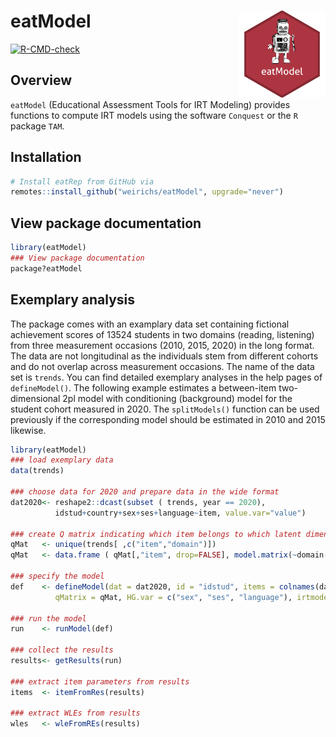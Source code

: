 # eatModel <a href="https://weirichs.github.io/eatModel/"><img src="man/figures/eatModel.svg" align="right" height="139" alt="placeholder logo" /></a>

<!-- badges: start -->
[![R-CMD-check](https://github.com/weirichs/eatModel/workflows/R-CMD-check/badge.svg)](https://github.com/weirichs/eatModel/actions)
<!-- badges: end -->

## Overview 

`eatModel` (Educational Assessment Tools for IRT Modeling) provides functions to compute IRT models using the software `Conquest` or the `R` package `TAM`.

## Installation

```R
# Install eatRep from GitHub via
remotes::install_github("weirichs/eatModel", upgrade="never")
```

## View package documentation

```R
library(eatModel)
### View package documentation
package?eatModel
```

## Exemplary analysis

The package comes with an examplary data set containing fictional achievement scores of 13524 students in two domains (reading, listening) from three measurement occasions (2010, 2015, 2020) in the long format. The data are not longitudinal as the individuals stem from different cohorts and do not overlap across measurement occasions. The name of the data set is `trends`. You can find detailed exemplary analyses in the help pages of `defineModel()`. The following example estimates a between-item two-dimensional 2pl model with conditioning (background) model for the student cohort measured in 2020. The `splitModels()` function can be used previously if the corresponding model should be estimated in 2010 and 2015 likewise. 

```R
library(eatModel)
### load exemplary data 
data(trends)

### choose data for 2020 and prepare data in the wide format
dat2020<- reshape2::dcast(subset ( trends, year == 2020),
          idstud+country+sex+ses+language~item, value.var="value")

### create Q matrix indicating which item belongs to which latent dimension. 
qMat   <- unique(trends[ ,c("item","domain")])
qMat   <- data.frame ( qMat[,"item", drop=FALSE], model.matrix(~domain-1, data = qMat))

### specify the model
def    <- defineModel(dat = dat2020, id = "idstud", items = colnames(dat2020)[-c(1:5)],
          qMatrix = qMat, HG.var = c("sex", "ses", "language"), irtmodel = "2PL", software = "tam")

### run the model
run    <- runModel(def)

### collect the results
results<- getResults(run)

### extract item parameters from results
items  <- itemFromRes(results)

### extract WLEs from results
wles   <- wleFromREs(results)
```


